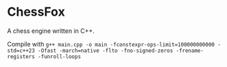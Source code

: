 # ChessFox

A chess engine written in C++.

Compile with ```g++ main.cpp -o main -fconstexpr-ops-limit=100000000000 -std=c++23 -Ofast -march=native -flto -fno-signed-zeros -frename-registers -funroll-loops```